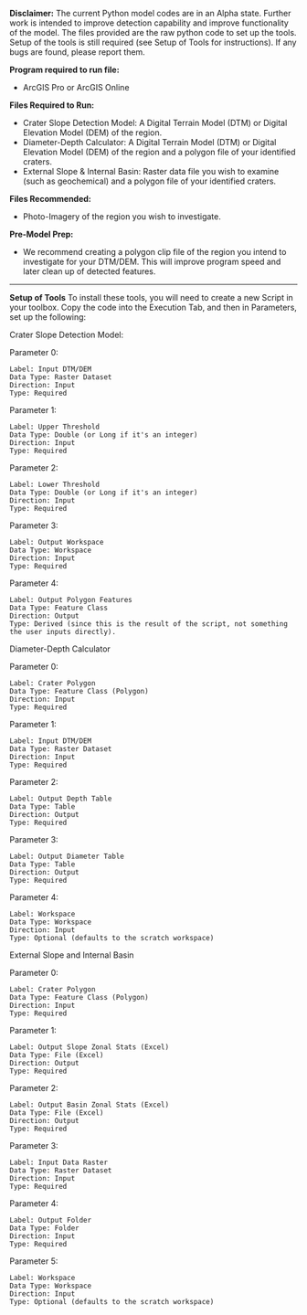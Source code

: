 **Disclaimer:**
  The current Python model codes are in an Alpha state. Further work is intended to improve detection capability and improve functionality of the model. The files provided are the raw python code to set up the tools. Setup of the tools is still required (see Setup of Tools for instructions). If any bugs are found, please report them.

**Program required to run file:**
   - ArcGIS Pro or ArcGIS Online

**Files Required to Run:**
  - Crater Slope Detection Model: A Digital Terrain Model (DTM) or Digital Elevation Model (DEM) of the region.
  - Diameter-Depth Calculator: A Digital Terrain Model (DTM) or Digital Elevation Model (DEM) of the region and a polygon file of your identified craters.
  - External Slope & Internal Basin: Raster data file you wish to examine (such as geochemical) and a polygon file of your identified craters.

**Files Recommended:**
  - Photo-Imagery of the region you wish to investigate.

**Pre-Model Prep:**
  - We recommend creating a polygon clip file of the region you intend to investigate for your DTM/DEM. This will improve program speed and later clean up of detected features.

---

**Setup of Tools**
To install these tools, you will need to create a new Script in your toolbox. Copy the code into the Execution Tab, and then in Parameters, set up the following:

Crater Slope Detection Model:

Parameter 0:

    Label: Input DTM/DEM
    Data Type: Raster Dataset
    Direction: Input
    Type: Required

Parameter 1:

    Label: Upper Threshold
    Data Type: Double (or Long if it's an integer)
    Direction: Input
    Type: Required

Parameter 2:

    Label: Lower Threshold
    Data Type: Double (or Long if it's an integer)
    Direction: Input
    Type: Required

Parameter 3:

    Label: Output Workspace
    Data Type: Workspace
    Direction: Input
    Type: Required

Parameter 4:

    Label: Output Polygon Features
    Data Type: Feature Class
    Direction: Output
    Type: Derived (since this is the result of the script, not something the user inputs directly). 

Diameter-Depth Calculator

Parameter 0:

    Label: Crater Polygon
    Data Type: Feature Class (Polygon)
    Direction: Input
    Type: Required

Parameter 1:

    Label: Input DTM/DEM
    Data Type: Raster Dataset
    Direction: Input
    Type: Required

Parameter 2:

    Label: Output Depth Table
    Data Type: Table
    Direction: Output
    Type: Required

Parameter 3:

    Label: Output Diameter Table
    Data Type: Table
    Direction: Output
    Type: Required

Parameter 4:

    Label: Workspace
    Data Type: Workspace
    Direction: Input
    Type: Optional (defaults to the scratch workspace)

External Slope and Internal Basin

Parameter 0:

    Label: Crater Polygon
    Data Type: Feature Class (Polygon)
    Direction: Input
    Type: Required

Parameter 1:

    Label: Output Slope Zonal Stats (Excel)
    Data Type: File (Excel)
    Direction: Output
    Type: Required

Parameter 2:

    Label: Output Basin Zonal Stats (Excel)
    Data Type: File (Excel)
    Direction: Output
    Type: Required

Parameter 3:

    Label: Input Data Raster
    Data Type: Raster Dataset
    Direction: Input
    Type: Required

Parameter 4:

    Label: Output Folder
    Data Type: Folder
    Direction: Input
    Type: Required

Parameter 5:

    Label: Workspace
    Data Type: Workspace
    Direction: Input
    Type: Optional (defaults to the scratch workspace)

